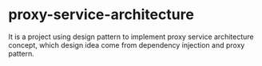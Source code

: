 # proxy-service-architecture
It is a project using design pattern to implement proxy service architecture concept, which design idea come from dependency injection and proxy pattern.
